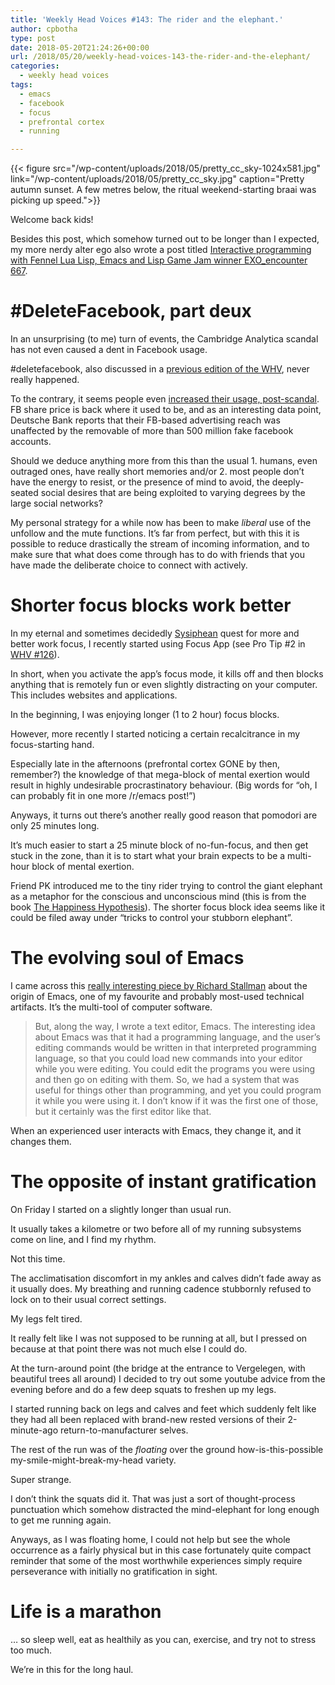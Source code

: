 ```yaml
---
title: 'Weekly Head Voices #143: The rider and the elephant.'
author: cpbotha
type: post
date: 2018-05-20T21:24:26+00:00
url: /2018/05/20/weekly-head-voices-143-the-rider-and-the-elephant/
categories:
  - weekly head voices
tags:
  - emacs
  - facebook
  - focus
  - prefrontal cortex
  - running

---
```

{{< figure src="/wp-content/uploads/2018/05/pretty_cc_sky-1024x581.jpg" link="/wp-content/uploads/2018/05/pretty_cc_sky.jpg" caption="Pretty autumn sunset. A few metres below, the ritual weekend-starting braai was picking up speed.">}} 

Welcome back kids!

Besides this post, which somehow turned out to be longer than I expected, my more nerdy alter ego also wrote a post titled [Interactive programming with Fennel Lua Lisp, Emacs and Lisp Game Jam winner EXO_encounter 667][1].

# #DeleteFacebook, part deux

In an unsurprising (to me) turn of events, the Cambridge Analytica scandal has not even caused a dent in Facebook usage.

#deletefacebook, also discussed in a [previous edition of the WHV][2], never really happened.

To the contrary, it seems people even [increased their usage, post-scandal][3]. FB share price is back where it used to be, and as an interesting data point, Deutsche Bank reports that their FB-based advertising reach was unaffected by the removable of more than 500 million fake facebook accounts.

Should we deduce anything more from this than the usual 1. humans, even outraged ones, have really short memories and/or 2. most people don’t have the energy to resist, or the presence of mind to avoid, the deeply-seated social desires that are being exploited to varying degrees by the large social networks?

My personal strategy for a while now has been to make _liberal_ use of the unfollow and the mute functions. It’s far from perfect, but with this it is possible to reduce drastically the stream of incoming information, and to make sure that what does come through has to do with friends that you have made the deliberate choice to connect with actively.

# Shorter focus blocks work better

In my eternal and sometimes decidedly [Sysiphean][4] quest for more and better work focus, I recently started using Focus App (see Pro Tip #2 in [WHV #126][5]).

In short, when you activate the app’s focus mode, it kills off and then blocks anything that is remotely fun or even slightly distracting on your computer. This includes websites and applications.

In the beginning, I was enjoying longer (1 to 2 hour) focus blocks.

However, more recently I started noticing a certain recalcitrance in my focus-starting hand.

Especially late in the afternoons (prefrontal cortex GONE by then, remember?) the knowledge of that mega-block of mental exertion would result in highly undesirable procrastinatory behaviour. (Big words for “oh, I can probably fit in one more /r/emacs post!”)

Anyways, it turns out there’s another really good reason that pomodori are only 25 minutes long.

It’s much easier to start a 25 minute block of no-fun-focus, and then get stuck in the zone, than it is to start what your brain expects to be a multi-hour block of mental exertion.

Friend PK introduced me to the tiny rider trying to control the giant elephant as a metaphor for the conscious and unconscious mind (this is from the book [The Happiness Hypothesis][6]). The shorter focus block idea seems like it could be filed away under “tricks to control your stubborn elephant”.

# The evolving soul of Emacs

I came across this [really interesting piece by Richard Stallman][7] about the origin of Emacs, one of my favourite and probably most-used technical artifacts. It’s the multi-tool of computer software.

> But, along the way, I wrote a text editor, Emacs. The interesting idea about Emacs was that it had a programming language, and the user’s editing commands would be written in that interpreted programming language, so that you could load new commands into your editor while you were editing. You could edit the programs you were using and then go on editing with them. So, we had a system that was useful for things other than programming, and yet you could program it while you were using it. I don’t know if it was the first one of those, but it certainly was the first editor like that.

When an experienced user interacts with Emacs, they change it, and it changes them.

# The opposite of instant gratification

On Friday I started on a slightly longer than usual run.

It usually takes a kilometre or two before all of my running subsystems come on line, and I find my rhythm.

Not this time.

The acclimatisation discomfort in my ankles and calves didn’t fade away as it usually does. My breathing and running cadence stubbornly refused to lock on to their usual correct settings.

My legs felt tired.

It really felt like I was not supposed to be running at all, but I pressed on because at that point there was not much else I could do.

At the turn-around point (the bridge at the entrance to Vergelegen, with beautiful trees all around) I decided to try out some youtube advice from the evening before and do a few deep squats to freshen up my legs.

I started running back on legs and calves and feet which suddenly felt like they had all been replaced with brand-new rested versions of their 2-minute-ago return-to-manufacturer selves.

The rest of the run was of the _floating_ over the ground how-is-this-possible my-smile-might-break-my-head variety.

Super strange.

I don’t think the squats did it. That was just a sort of thought-process punctuation which somehow distracted the mind-elephant for long enough to get me running again.

Anyways, as I was floating home, I could not help but see the whole occurrence as a fairly physical but in this case fortunately quite compact reminder that some of the most worthwhile experiences simply require perseverance with initially no gratification in sight.

# Life is a marathon

… so sleep well, eat as healthily as you can, exercise, and try not to stress too much.

We’re in this for the long haul.

 [1]: https://vxlabs.com/2018/05/18/interactive-programming-with-fennel-lua-lisp-emacs-and-lisp-game-jam-winner-exo_encounter-667/
 [2]: /2018/03/25/weekly-head-voices-137/#deletefacebook
 [3]: http://www.businessinsider.com/people-increased-facebook-usage-after-cambridge-analytica-scandal-2018-5?IR=T
 [4]: https://en.wikipedia.org/wiki/Sisyphus
 [5]: /2018/01/07/weekly-head-voices-126-fleur-de-lis/
 [6]: https://en.wikipedia.org/wiki/The_Happiness_Hypothesis
 [7]: https://www.gnu.org/gnu/rms-lisp.html
